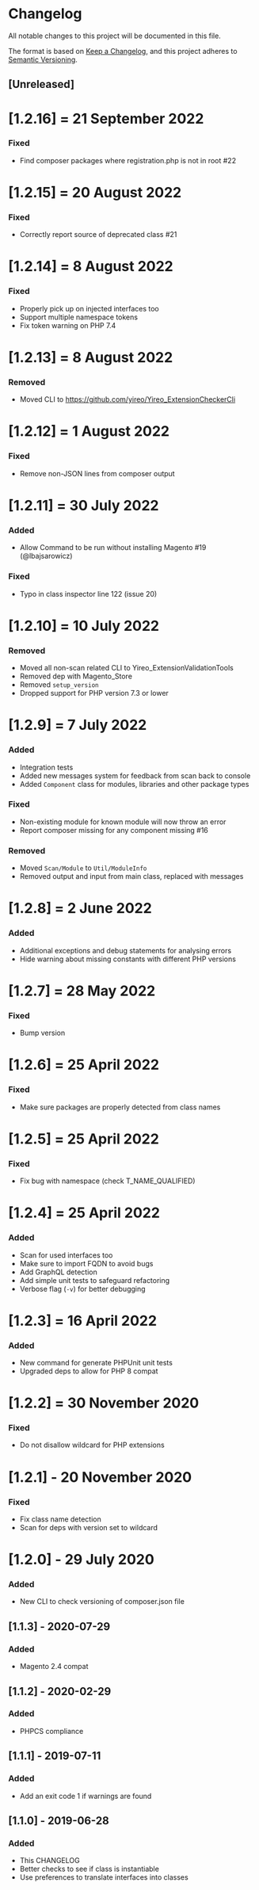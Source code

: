 # Changelog
All notable changes to this project will be documented in this file.

The format is based on [Keep a Changelog](https://keepachangelog.com/en/1.0.0/),
and this project adheres to [Semantic Versioning](https://semver.org/spec/v2.0.0.html).

## [Unreleased]

# [1.2.16] = 21 September 2022
### Fixed
- Find composer packages where registration.php is not in root #22

# [1.2.15] = 20 August 2022
### Fixed
- Correctly report source of deprecated class #21

# [1.2.14] = 8 August 2022
### Fixed
- Properly pick up on injected interfaces too
- Support multiple namespace tokens
- Fix token warning on PHP 7.4

# [1.2.13] = 8 August 2022
### Removed
- Moved CLI to https://github.com/yireo/Yireo_ExtensionCheckerCli

# [1.2.12] = 1 August 2022
### Fixed
- Remove non-JSON lines from composer output

# [1.2.11] = 30 July 2022
### Added
- Allow Command to be run without installing Magento #19 (@lbajsarowicz)

### Fixed
- Typo in class inspector line 122 (issue 20)

# [1.2.10] = 10 July 2022
### Removed
- Moved all non-scan related CLI to Yireo_ExtensionValidationTools
- Removed dep with Magento_Store
- Removed `setup_version`
- Dropped support for PHP version 7.3 or lower

# [1.2.9] = 7 July 2022
### Added
- Integration tests
- Added new messages system for feedback from scan back to console
- Added `Component` class for modules, libraries and other package types

### Fixed
- Non-existing module for known module will now throw an error
- Report composer missing for any component missing #16

### Removed
- Moved `Scan/Module` to `Util/ModuleInfo`
- Removed output and input from main class, replaced with messages

# [1.2.8] = 2 June 2022
### Added
- Additional exceptions and debug statements for analysing errors
- Hide warning about missing constants with different PHP versions

# [1.2.7] = 28 May 2022
### Fixed
- Bump version

# [1.2.6] = 25 April 2022
### Fixed
- Make sure packages are properly detected from class names

# [1.2.5] = 25 April 2022
### Fixed 
- Fix bug with namespace (check T_NAME_QUALIFIED)

# [1.2.4] = 25 April 2022
### Added
- Scan for used interfaces too
- Make sure to import FQDN to avoid bugs
- Add GraphQL detection
- Add simple unit tests to safeguard refactoring
- Verbose flag (`-v`) for better debugging

# [1.2.3] = 16 April 2022
### Added
- New command for generate PHPUnit unit tests
- Upgraded deps to allow for PHP 8 compat

# [1.2.2] = 30 November 2020
### Fixed
- Do not disallow wildcard for PHP extensions

# [1.2.1] - 20 November 2020
### Fixed
- Fix class name detection
- Scan for deps with version set to wildcard


# [1.2.0] - 29 July 2020
### Added
- New CLI to check versioning of composer.json file

## [1.1.3] - 2020-07-29
### Added
- Magento 2.4 compat

## [1.1.2] - 2020-02-29
### Added
- PHPCS compliance

## [1.1.1] - 2019-07-11
### Added
- Add an exit code 1 if warnings are found

## [1.1.0] - 2019-06-28
### Added
- This CHANGELOG
- Better checks to see if class is instantiable
- Use preferences to translate interfaces into classes
